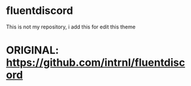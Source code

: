 # fluentdiscord
This is not my repository, i add this for edit this theme
# ORIGINAL: https://github.com/intrnl/fluentdiscord
